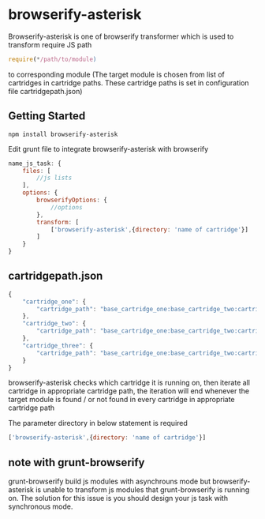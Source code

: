 # browserify-asterisk
Browserify-asterisk is one of browserify transformer which is used to transform require JS path 
```javascript
require(*/path/to/module)
```
to corresponding module (The target module is chosen from list of cartridges in cartridge paths. These cartridge paths is set in configuration file cartridgepath.json)

## Getting Started

```shell
npm install browserify-asterisk
```
Edit grunt file to integrate browserify-asterisk with browserify

```javascript
name_js_task: {
    files: [
        //js lists
    ],
    options: {
        browserifyOptions: {
            //options
        },
        transform: [
            ['browserify-asterisk',{directory: 'name of cartridge'}]
        ]
    }
}
```
## cartridgepath.json

```javascript
{
    "cartridge_one": {
        "cartridge_path": "base_cartridge_one:base_cartridge_two:cartridge_one"
    },
    "cartridge_two": {
        "cartridge_path": "base_cartridge_one:base_cartridge_two:cartridge_two"
    },
    "cartridge_three": {
        "cartridge_path": "base_cartridge_one:base_cartridge_two:cartridge_three"
    }
}

```
browserify-asterisk checks which cartridge it is running on, then iterate all cartridge in appropriate cartridge path, the iteration will end whenever the target module is found / or not found in every cartridge in appropriate cartridge path

The parameter directory in below statement is required 

```javascript
['browserify-asterisk',{directory: 'name of cartridge'}]
```

## note with grunt-browserify
grunt-browserify build js modules with asynchrouns mode but browserify-asterisk  is unable to transform js modules that grunt-browserify is running on. The solution for this issue is you should design your js task with synchronous mode.    
